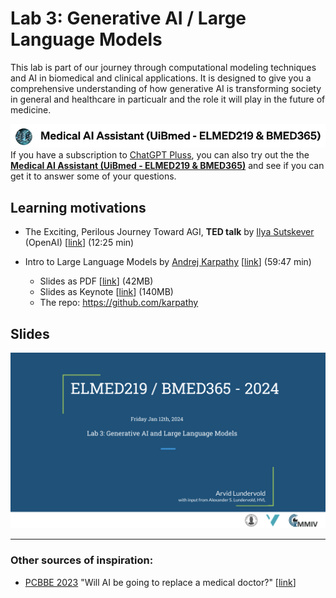 # Lab 3: Generative AI / Large Language Models

This lab is part of our journey through computational modeling techniques and AI in biomedical and clinical applications. It is designed to give you a comprehensive understanding of how generative AI is transforming society in general and healthcare in particualr and the role it will play in the future of medicine.


![img](../assets/GPT-MedAI.png)<br>
If you have a subscription to [ChatGPT Pluss](https://openai.com/blog/chatgpt-plus), you can also try out the the [**Medical AI Assistant (UiBmed - ELMED219 & BMED365)**](https://chat.openai.com/g/g-d90dfN17H-medical-ai-assistant-uibmed-elmed219-bmed365) and see if you can get it to answer some of your questions.

## Learning motivations

- The Exciting, Perilous Journey Toward AGI, **TED talk** by [Ilya Sutskever](https://en.wikipedia.org/wiki/Ilya_Sutskever) (OpenAI) [[link](https://www.youtube.com/watch?v=SEkGLj0bwAU)] (12:25 min)

- Intro to Large Language Models by [Andrej Karpathy](https://en.wikipedia.org/wiki/Andrej_Karpathy) [[link](https://www.youtube.com/watch?v=zjkBMFhNj_g)] (59:47 min)

  - Slides as PDF [[link](https://drive.google.com/file/d/1pxx_ZI7O-Nwl7ZLNk5hI3WzAsTLwvNU7/view)] (42MB)
  - Slides as Keynote [[link](https://www.youtube.com/redirect?event=video_description&redir_token=QUFFLUhqbDhhc2s2ZEs4Zm83NlNVWGF3VUZXVWdLb0VVZ3xBQ3Jtc0tuR0tUcjdJR0l4ekNUeWVpWk5mQkNZS1h2eXd0dFBsZzJZMUQxQ1NvMzM2ZlFTdEZqOEdxMEc3MHBYSEsxU1Y3cDJDSXplX3dyUDJ1Z051aENvdG5TUjZhRjZPTkNMZGFyMkRIU1pmMjZXdnI5NTdKWQ&q=https%3A%2F%2Fdrive.google.com%2Ffile%2Fd%2F1FPUpFMiCkMRKPFjhi9MAhby68MHVqe8u%2Fview%3Fusp%3Dshare_link&v=zjkBMFhNj_g)] (140MB)
  - The repo: https://github.com/karpathy

## Slides

<!--
<a href="https://docs.google.com/presentation/d/e/2PACX-1vREHZA9OSvQa2fOGGDikHF_gDZz0tzgaARVmsjXq7xjFlwDDlkmMSDEvZ5Sa9GflbTybFJLQ3IqltjR/pub?start=false&loop=false&delayms=3000"><img src="assets/lab0-slides.png"></a>
-->

<img src="assets/lab3-slides.png">


<!-- Here's a short extra video that goes through a very similar notebook to the one we use in this lab: https://www.youtube.com/watch?v=OhxUgFNnj1U. You may want to watch this as well. -->

-----
### Other sources of inspiration:

- [PCBBE 2023](https://pcbbe.p.lodz.pl) "Will AI be going to replace a medical doctor?" [[link](https://github.com/arvidl/PCBBE-2023-explore/blob/main/PCBBE_2023-PLEN-04-Debate-AL.md)]
